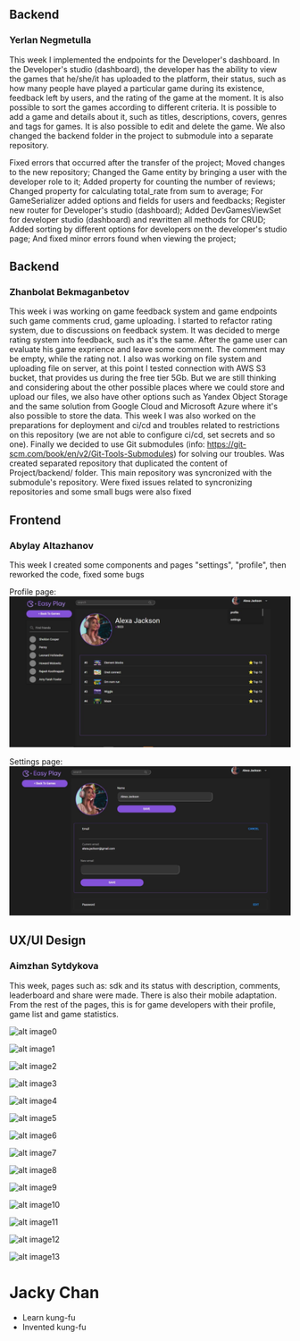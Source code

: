 
## Backend
### Yerlan Negmetulla

This week I implemented the endpoints for the Developer's dashboard. In the Developer's studio (dashboard), the developer has the ability to view the games that he/she/it has uploaded to the platform, their status, such as how many people have played a particular game during its existence, feedback left by users, and the rating of the game at the moment. It is also possible to sort the games according to different criteria. It is possible to add a game and details about it, such as titles, descriptions, covers, genres and tags for games. It is also possible to edit and delete the game. We also changed the backend folder in the project to submodule into a separate repository.

Fixed errors that occurred after the transfer of the project; Moved changes to the new repository; Changed the Game entity by bringing a user with the developer role to it; Added property for counting the number of reviews; Changed property for calculating total_rate from sum to average; For GameSerializer added options and fields for users and feedbacks; Register new router for Developer's studio (dashboard); Added DevGamesViewSet for developer studio (dashboard) and rewritten all methods for CRUD; Added sorting by different options for developers on the developer's studio page; And fixed minor errors found when viewing the project;

## Backend
### Zhanbolat Bekmaganbetov

This week i was working on game feedback system and game endpoints such game comments crud, game uploading. I started to refactor rating system, due to discussions on feedback system. It was decided to merge rating system into feedback, such as it's the same. After the game user can evaluate his game exprience and leave some comment. The comment may be empty, while the rating not. I also was working on file system and uploading file on server, at this point I tested connection with AWS S3 bucket, that provides us during the free tier 5Gb. But we are still thinking and considering about the other possible places where we could store and upload our files, we also have other options such as Yandex Object Storage and the same solution from Google Cloud and Microsoft Azure where it's also possible to store the data. This week I was also worked on the preparations for deployment and ci/cd and troubles related to restrictions on this repository (we are not able to configure ci/cd, set secrets and so one). Finally we decided to use Git submodules (info: https://git-scm.com/book/en/v2/Git-Tools-Submodules) for solving our troubles. Was created separated repository that duplicated the content of Project/backend/ folder. This main repository was syncronized with the submodule's repository. Were fixed issues related to syncronizing repositories and some small bugs were also fixed

## Frontend
### Abylay Altazhanov

This week I created some components and pages "settings", "profile", then reworked the code, fixed some bugs

Profile page:
![Profile page](./week10/Profile.jpg)

Settings page:
![Settings page](./week10/settingpage.jpg)


## UX/UI Design
### Aimzhan Sytdykova

This week, pages such as: sdk and its status with description, comments, leaderboard and share were made. There is also their mobile adaptation. From the rest of the pages, this is for game developers with their profile, game list and game statistics.

![alt image0](https://github.com/SuleymanDemirelKazakhstan/diploma-project-graduaders/blob/main/Design/w10image0.png?raw=true)

![alt image1](https://github.com/SuleymanDemirelKazakhstan/diploma-project-graduaders/blob/main/Design/w10image1.png?raw=true)

![alt image2](https://github.com/SuleymanDemirelKazakhstan/diploma-project-graduaders/blob/main/Design/w10image2.png?raw=true)

![alt image3](https://github.com/SuleymanDemirelKazakhstan/diploma-project-graduaders/blob/main/Design/w10image3.png?raw=true)

![alt image4](https://github.com/SuleymanDemirelKazakhstan/diploma-project-graduaders/blob/main/Design/w10image4.png?raw=true)

![alt image5](https://github.com/SuleymanDemirelKazakhstan/diploma-project-graduaders/blob/main/Design/w10image5.png?raw=true)

![alt image6](https://github.com/SuleymanDemirelKazakhstan/diploma-project-graduaders/blob/main/Design/w10image6.png?raw=true)

![alt image7](https://github.com/SuleymanDemirelKazakhstan/diploma-project-graduaders/blob/main/Design/w10image7.png?raw=true)

![alt image8](https://github.com/SuleymanDemirelKazakhstan/diploma-project-graduaders/blob/main/Design/w10image8.png?raw=true)

![alt image9](https://github.com/SuleymanDemirelKazakhstan/diploma-project-graduaders/blob/main/Design/w10image9.png?raw=true)

![alt image10](https://github.com/SuleymanDemirelKazakhstan/diploma-project-graduaders/blob/main/Design/w10image10.png?raw=true)

![alt image11](https://github.com/SuleymanDemirelKazakhstan/diploma-project-graduaders/blob/main/Design/w10image11.png?raw=true)

![alt image12](https://github.com/SuleymanDemirelKazakhstan/diploma-project-graduaders/blob/main/Design/w10image12.png?raw=true)

![alt image13](https://github.com/SuleymanDemirelKazakhstan/diploma-project-graduaders/blob/main/Design/w10image13.png?raw=true)

# Jacky Chan
* Learn kung-fu
* Invented kung-fu
